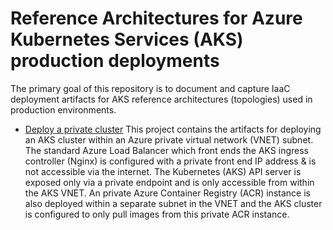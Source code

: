 #  Reference Architectures for Azure Kubernetes Services (AKS) production deployments
The primary goal of this repository is to document and capture IaaC deployment artifacts for AKS reference architectures (topologies) used in production environments.

- [Deploy a private cluster](./private-cluster)
  This project contains the artifacts for deploying an AKS cluster within an Azure private virtual network (VNET) subnet.  The standard Azure Load Balancer which front ends the AKS ingress controller (Nginx) is configured with a private front end IP address & is not accessible via the internet.  The Kubernetes (AKS) API server is exposed only via a private endpoint and is only accessible from within the AKS VNET.  An private Azure Container Registry (ACR) instance is also deployed within a separate subnet in the VNET and the AKS cluster is configured to only pull images from this private ACR instance.
